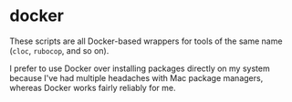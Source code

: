 # docker

These scripts are all Docker-based wrappers for tools of the same name (`cloc`, `rubocop`, and so on).

I prefer to use Docker over installing packages directly on my system because I've had multiple headaches with Mac package managers, whereas Docker works fairly reliably for me.
